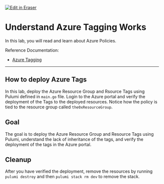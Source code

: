 <p><a target="_blank" href="https://app.eraser.io/workspace/rOkuhj7VRZAMt0U3vO9L" id="edit-in-eraser-github-link"><img alt="Edit in Eraser" src="https://firebasestorage.googleapis.com/v0/b/second-petal-295822.appspot.com/o/images%2Fgithub%2FOpen%20in%20Eraser.svg?alt=media&amp;token=968381c8-a7e7-472a-8ed6-4a6626da5501"></a></p>

# Understand Azure Tagging Works
In this lab, you will read and learn about Azure Policies.

Reference Documentation:

- [﻿Azure Tagging](https://docs.microsoft.com/en-us/azure/azure-resource-manager/management/tag-resources) 
---

## How to deploy Azure Tags
In this lab, deploy the Azure Resource Group and Rsource Tags using Pulumi defined in `main.go` file. Login to the Azure portal and verify the deployment of the Tags to the deployed resources. Notice how the policy is tied to the resource group called `the0xResourceGroup`.

## Goal
The goal is to deploy the Azure Resource Group and Resource Tags using Pulumi, understand the lack of inheritance of the tags, and verify the deployment of the tags in the Azure portal.

## Cleanup
After you have verified the deployment, remove the resources by running `pulumi destroy` and then `pulumi stack rm dev` to remove the stack.



<!--- Eraser file: https://app.eraser.io/workspace/rOkuhj7VRZAMt0U3vO9L --->